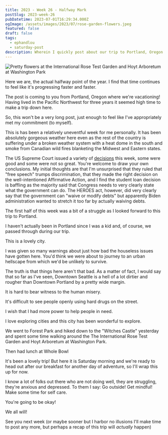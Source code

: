 ```yaml
---
title: 2023 - Week 26 - Halfway Mark
postSlug: 2023-week-26
pubDatetime: 2023-07-01T16:29:34.000Z
ogImage: /assets/images/2023/07/rose-garden-flowers.jpeg
featured: false
draft: false
tags:
  - ephandlou
  - saturday-post
description: Wherein I quickly post about our trip to Portland, Oregon.
---
```


![Pretty flowers at the International Rose Test Garden and Hoyt Arboretum at Washington Park](/assets/images/2023/07/rose-garden-flowers.jpeg)

Here we are, the actual halfway point of the year. I find that time continues to feel like it's progressing faster and faster.

The post is coming to you from Portland, Oregon where we're vacationing! Having lived in the Pacific Northwest for three years it seemed high time to make a trip down here.

So, this won't be a very long post, just enough to feel like I've appropriately met my commitment (to myself).

This is has been a relatively uneventful week for me personally. It has been absolutely gorgeous weather here even as the rest of the country is suffering under a broken weather system with a heat dome in the south and smoke from Canadian wild fires blanketing the Midwest and Eastern states.

The US Supreme Court issued a variety of [decisions](https://www.supremecourt.gov/opinions/slipopinion/22) this week, some were good and some were not so great. You're welcome to draw your own conclusions. My initial thoughts are that I'm unsurprised that they ruled that "free speech" trumps discrimination, that they made the right decision on the well-intentioned Affirmative Action, and I find the student loan decision is baffling as the majority said that Congress needs to very clearly state what the government can do. The HEROES act, however, did very clearly say that the government can "waive or modify debts" but apparently Biden administration wanted to stretch it too far by actually waiving debts.

The first half of this week was a bit of a struggle as I looked forward to this trip to Portland.

I haven't actually been in Portland since I was a kid and, of course, we passed through during our trip.

This is a lovely city.

I was given so many warnings about just how bad the houseless issues have gotten here. You'd think we were about to journey to an urban hellscape from which we'd be unlikely to survive.

The truth is that things here aren't that bad. As a matter of fact, I would say that so far as I've seen, Downtown Seattle is a hell of a lot dirtier and rougher than Downtown Portland by a pretty wide margin.

It is hard to bear witness to the human misery.

It's difficult to see people openly using hard drugs on the street.

I wish that I had more power to help people in need.

I love exploring cities and this city has been wonderful to explore.

We went to Forest Park and hiked down to the "Witches Castle" yesterday and spent some time walking around the The International Rose Test Garden and Hoyt Arboretum at Washington Park.

Then had lunch at Whole Bowl

It's been a lovely trip! But here it is Saturday morning and we're ready to head out after our breakfast for another day of adventure, so I'll wrap this up for now.

I know a lot of folks out there who are not doing well, they are struggling, they're anxious and depressed. To them I say: Go outside! Get mindful! Make some time for self care.

You're going to be okay!

We all will!

See you next week (or maybe sooner but I harbor no illusions I'll make time to post any more, but perhaps a recap of this trip will _actually_ happen)
